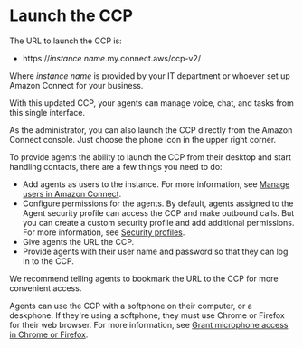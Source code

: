 # Launch the CCP<a name="launch-ccp"></a>

The URL to launch the CCP is:
+ https://*instance name*\.my\.connect\.aws/ccp\-v2/

Where *instance name* is provided by your IT department or whoever set up Amazon Connect for your business\.

With this updated CCP, your agents can manage voice, chat, and tasks from this single interface\.

As the administrator, you can also launch the CCP directly from the Amazon Connect console\. Just choose the phone icon in the upper right corner\.

To provide agents the ability to launch the CCP from their desktop and start handling contacts, there are a few things you need to do: 
+ Add agents as users to the instance\. For more information, see [Manage users in Amazon Connect](manage-users.md)\.
+ Configure permissions for the agents\. By default, agents assigned to the Agent security profile can access the CCP and make outbound calls\. But you can create a custom security profile and add additional permissions\. For more information, see [Security profiles](connect-security-profiles.md)\.
+ Give agents the URL the CCP\.
+ Provide agents with their user name and password so that they can log in to the CCP\.

We recommend telling agents to bookmark the URL to the CCP for more convenient access\.

Agents can use the CCP with a softphone on their computer, or a deskphone\. If they're using a softphone, they must use Chrome or Firefox for their web browser\. For more information, see [Grant microphone access in Chrome or Firefox](amazon-connect-contact-control-panel.md#accessing-microphone)\. 